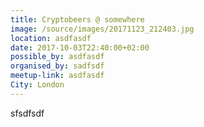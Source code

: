 ```yaml
---
title: Cryptobeers @ somewhere
image: /source/images/20171123_212403.jpg
location: asdfasdf
date: 2017-10-03T22:40:00+02:00
possible_by: asdfasdf
organised_by: sadfsdf
meetup-link: asdfasdf
City: London
---
```

sfsdfsdf
